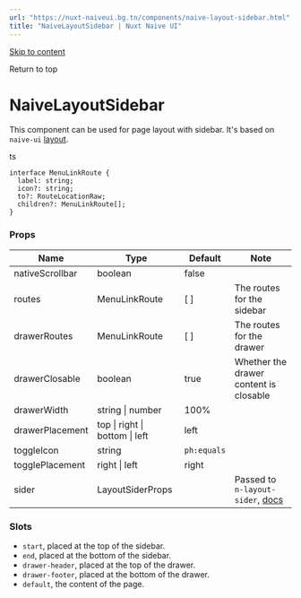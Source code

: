 ```yaml
---
url: "https://nuxt-naiveui.bg.tn/components/naive-layout-sidebar.html"
title: "NaiveLayoutSidebar | Nuxt Naive UI"
---
```


[Skip to content](https://nuxt-naiveui.bg.tn/components/naive-layout-sidebar.html#VPContent)

Return to top

# NaiveLayoutSidebar [​](https://nuxt-naiveui.bg.tn/components/naive-layout-sidebar.html\#naivelayoutsidebar)

This component can be used for page layout with sidebar. It's based on `naive-ui` [layout](https://www.naiveui.com/en-US/os-theme/components/layout).

ts

```
interface MenuLinkRoute {
  label: string;
  icon?: string;
  to?: RouteLocationRaw;
  children?: MenuLinkRoute[];
}
```

### Props [​](https://nuxt-naiveui.bg.tn/components/naive-layout-sidebar.html\#props)

| **Name** | **Type** | **Default** | **Note** |
| --- | --- | --- | --- |
| nativeScrollbar | boolean | false |  |
| routes | MenuLinkRoute | \[ \] | The routes for the sidebar |
| drawerRoutes | MenuLinkRoute | \[ \] | The routes for the drawer |
| drawerClosable | boolean | true | Whether the drawer content is closable |
| drawerWidth | string \| number | 100% |  |
| drawerPlacement | top \| right \| bottom \| left | left |  |
| toggleIcon | string | `ph:equals` |  |
| togglePlacement | right \| left | right |  |
| sider | LayoutSiderProps |  | Passed to `n-layout-sider`, [docs](https://www.naiveui.com/en-US/dark/components/layout#Layout-Sider-Props) |

### Slots [​](https://nuxt-naiveui.bg.tn/components/naive-layout-sidebar.html\#slots)

- `start`, placed at the top of the sidebar.
- `end`, placed at the bottom of the sidebar.
- `drawer-header`, placed at the top of the drawer.
- `drawer-footer`, placed at the bottom of the drawer.
- `default`, the content of the page.